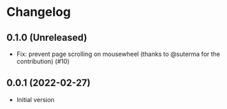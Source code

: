 # Changelog

## 0.1.0 (Unreleased)

- Fix: prevent page scrolling on mousewheel (thanks to @suterma for the contribution) (#10)

## 0.0.1 (2022-02-27)

- Initial version
